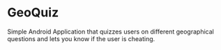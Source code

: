 GeoQuiz
=======

Simple Android Application that quizzes users on different geographical questions and lets you know if the user is cheating.
